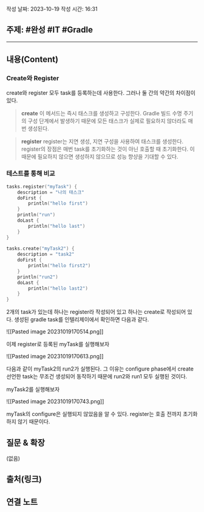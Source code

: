 작성 날짜: 2023-10-19
작성 시간: 16:31

## 주제: #완성  #IT #Gradle 

----
## 내용(Content)

### Create와 Register

create와 register 모두 task를 등록하는데 사용한다. 그러나 둘 간의 약간의 차이점이 있다.

> **create**
> 이 메서드는 즉시 태스크를 생성하고 구성한다.  Gradle 빌드 수명 주기의 구성 단계에서 발생하기 때문에 모든 태스크가 실제로 필요하지 않더라도 매번 생성된다.

> **register**
> register는 지연 생성, 지연 구성을 사용하여 태스크를 생성한다. register의 장점은 매번 task를 초기화하는 것이 아닌 호출할 때 초기화한다. 이 때문에 필요하지 않으면 생성하지 않으므로 성능 향샹을 기대할 수 있다.


### 테스트를 통해 비교
```kotlin
tasks.register("myTask") {  
    description = "나의 태스크"  
    doFirst {  
        println("hello first")  
    }  
    println("run")  
    doLast {  
        println("hello last")  
    }  
}  
  
tasks.create("myTask2") {  
    description = "task2"  
    doFirst {  
        println("hello first2")  
    }  
    println("run2")  
    doLast {  
        println("hello last2")  
    }  
}
```

2개의 task가 있는데 하나는 register라 작성되어 있고 하나는 create로 작성되어 있다. 생성된 gradle task를 인텔리제이에서 확인하면 다음과 같다.

![[Pasted image 20231019170514.png]]

이제 register로 등록된 myTask를 실행해보자

![[Pasted image 20231019170613.png]]

다음과 같이 myTask2의 run2가 실행된다. 그 이유는 configure phase에서 create 선언한 task는 무조건 생성되어 동작하기 때문에 run2와 run1 모두 실행된 것이다.

myTask2를 실행해보자

![[Pasted image 20231019170743.png]]

myTask의 configure은 실행되지 않았음을 알 수 있다. register는 호출 전까지 초기화하지 않기 때문이다.

## 질문 & 확장

(없음)

## 출처(링크)


## 연결 노트










